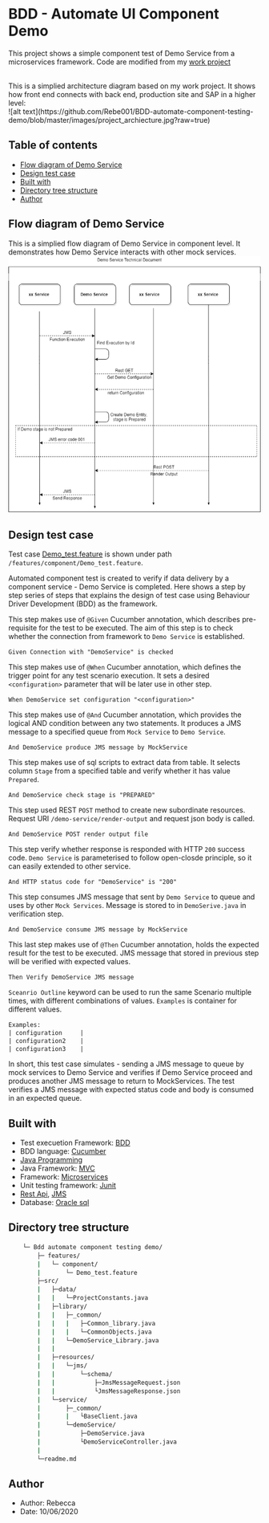 # BDD - Automate UI Component Demo
This project shows a simple component test of Demo Service from a microservices framework. Code are modified from my [work project](https://rebecca-li-portfolio.imfast.io/)

<br>
This is a simplied architecture diagram based on my work project. It shows how front end connects with back end, production site and SAP in a higher level:
<br>
![alt text](https://github.com/Rebe001/BDD-automate-component-testing-demo/blob/master/images/project_archiecture.jpg?raw=true) 




## Table of contents
* [Flow diagram of Demo Service](#flow-diagram-of-demo-service)
* [Design test case](#design-test-case)
* [Built with](#built-with)
* [Directory tree structure](#directory-tree-structure)
* [Author](#author)

## Flow diagram of Demo Service

This is a simplied flow diagram of Demo Service in component level. It demonstrates how Demo Service interacts with other mock services.
<br> 
![alt text](https://github.com/Rebe001/BDD-automate-component-testing-demo/blob/master/images/demo_service_flow_diagram.png?raw=true)




## Design test case

Test case [Demo_test.feature](/features/component/Demo_test.feature) is shown under path `/features/component/Demo_test.feature`.

Automated component test is created to verify if data delivery by a component service - Demo Service is completed. Here shows a step by step series of steps that explains the design of test case using Behaviour Driver Development (BDD) as the framework.

This step makes use of `@Given` Cucumber annotation, which describes pre-requisite for the test to be executed. The aim of this step is to check whether the connection from framework to `Demo Service` is established.

```
Given Connection with "DemoService" is checked
```
This step makes use of `@When` Cucumber annotation, which defines the trigger point for any test scenario execution. It sets a desired `<configuration>` parameter that will be later use in other step.

```
When DemoService set configuration "<configuration>"
```
This step makes use of `@And` Cucumber annotation, which provides the logical AND condition between any two statements. It produces a JMS message to a specified queue from `Mock Service` to `Demo Service`.
```
And DemoService produce JMS message by MockService
```
This step makes use of sql scripts to extract data from table. It selects column `Stage` from a specified table and verify whether it has value `Prepared`.
```
And DemoService check stage is "PREPARED"
```
This step used REST `POST` method to create new subordinate resources. Request URI `/demo-service/render-output` and request json body is called.
```
And DemoService POST render output file
```
This step verify whether response is responded with HTTP `200` success code. `Demo Service` is parameterised to follow open-closde principle, so it can easily extended to other service.
```
And HTTP status code for "DemoService" is "200"
```
This step consumes JMS message that sent by `Demo Service` to queue and uses by other `Mock Services`. Message is stored to in `DemoSerive.java` in verification step.
```
And DemoService consume JMS message by MockService
```
This last step makes use of `@Then` Cucumber annotation, holds the expected result for the test to be executed. JMS message that stored in previous step will be verified with expected values.
```
Then Verify DemoService JMS message
```
`Sceanrio Outline` keyword can be used to run the same Scenario multiple times, with different combinations of values. `Èxamples` is container for different values.

```
Examples:
| configuration     |
| configuration2    |
| configuration3  	|
```

In short, this test case simulates - sending a JMS message to queue by mock services to Demo Service and verifies if Demo Service proceed and produces another JMS message to return to MockServices. The test verifies a JMS message with expected status code and body is consumed in an expected queue.



## Built with
 
* Test execuetion Framework: [BDD](https://cucumber.io/docs/bdd/)
* BDD language: [Cucumber](https://cucumber.io/docs/guides/overview/)
* [Java Programming](https://java.com/en/download/faq/whatis_java.xml)
* Java Framework: [MVC](https://www.oracle.com/technical-resources/articles/javase/mvc.html)
* Framework: [Microservices](https://spring.io/blog/2015/07/14/microservices-with-spring)
* Unit testing framework: [Junit](https://junit.org/junit4/)
* [Rest Api](https://www.restapitutorial.com/), [JMS](https://www.oracle.com/java/technologies/java-message-service.html)
* Database: [Oracle sql](https://www.oracle.com/database/technologies/appdev/sqldeveloper-landing.html)

	




## Directory tree structure
```bash
	└─ Bdd automate component testing demo/
		├─ features/
		|	└─ component/
		|		└─ Demo_test.feature
		├─src/
		|	├─data/
		|	|	└─ProjectConstants.java
		|	├─library/
		|	|	├─_common/
		|	|	|	├─Common_library.java
		|	|	|	└─CommonObjects.java
		|	|	└─DemoService_Library.java
		|	|	
		|	├─resources/
		|	|	└─jms/
		|	|		└─schema/
		|	|			├─JmsMessageRequest.json
		|	|			└JmsMessageResponse.json
		|	└─service/
		|		├─_common/
		|		|	└BaseClient.java
		|		└─demoService/
		|			├─DemoService.java
		|			└DemoServiceController.java
		|	
		└─readme.md
``` 
   

## Author

* Author: Rebecca
* Date: 10/06/2020